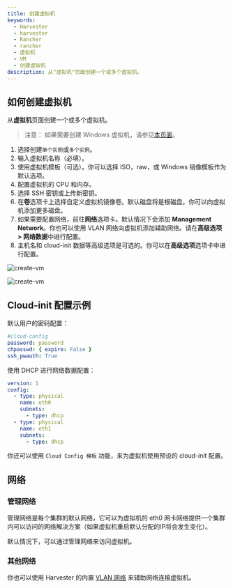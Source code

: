 ```yaml
---
title: 创建虚拟机
keywords:
  - Harvester
  - harvester
  - Rancher
  - rancher
  - 虚拟机
  - VM
  - 创建虚拟机
description: 从"虚拟机"页面创建一个或多个虚拟机。
---
```


## 如何创建虚拟机

从**虚拟机**页面创建一个或多个虚拟机。

> 注意：
> 如果需要创建 Windows 虚拟机，请参见[本页面](../create-windows-vm/_index.md)。

1. 选择创建`单个实例`或`多个实例`。
1. 输入虚拟机名称（必填）。
1. 使用虚拟机模板（可选）。你可以选择 ISO，raw，或 Windows 镜像模板作为默认选项。
1. 配置虚拟机的 CPU 和内存。
1. 选择 SSH 密钥或上传新密钥。
1. 在**卷**选项卡上选择自定义虚拟机镜像卷。默认磁盘将是根磁盘。你可以向虚拟机添加更多磁盘。
1. 如果需要配置网络，前往**网络**选项卡。默认情况下会添加 **Management Network**。你也可以使用 VLAN 网络向虚拟机添加辅助网络。请在**高级选项 > 网络数据**中进行配置。
1. 主机名和 cloud-init 数据等高级选项是可选的。你可以在**高级选项**选项卡中进行配置。

![create-vm](../assets/create-vm.png)

![create-vm](../assets/choose-vm-image.png)

## Cloud-init 配置示例

默认用户的密码配置：

```YAML
#cloud-config
password: password
chpasswd: { expire: False }
ssh_pwauth: True
```

使用 DHCP 进行网络数据配置：

```YAML
version: 1
config:
  - type: physical
    name: eth0
    subnets:
      - type: dhcp
  - type: physical
    name: eth1
    subnets:
      - type: dhcp
```

你还可以使用 `Cloud Config 模板` 功能，来为虚拟机使用预设的 cloud-init 配置。

## 网络

### 管理网络

管理网络是每个集群的默认网络，它可以为虚拟机的 eth0 网卡网络提供一个集群内可以访问的网络解决方案（如果虚拟机重启默认分配的IP将会发生变化）。

默认情况下，可以通过管理网络来访问虚拟机。

### 其他网络

你也可以使用 Harvester 的内置 [VLAN 网络](../../networking/_index.md) 来辅助网络连接虚拟机。
